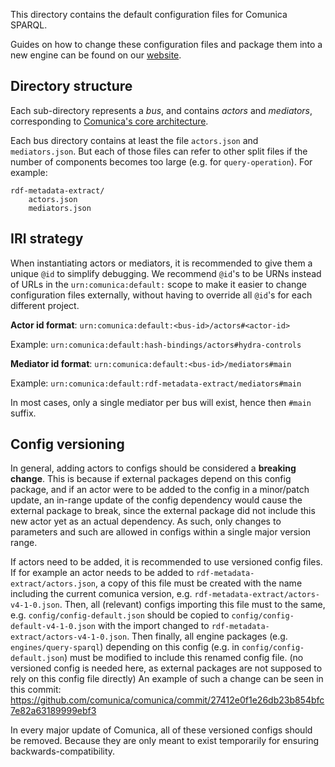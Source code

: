 This directory contains the default configuration files for Comunica SPARQL.

Guides on how to change these configuration files and package them into a new engine can be found on our [website](https://comunica.dev/docs/modify/).

## Directory structure

Each sub-directory represents a _bus_, and contains _actors_ and _mediators_,
corresponding to [Comunica's core architecture](https://comunica.dev/docs/modify/advanced/architecture_core/).

Each bus directory contains at least the file `actors.json` and `mediators.json`.
But each of those files can refer to other split files if the number of components becomes too large (e.g. for `query-operation`).
For example:

```text
rdf-metadata-extract/
    actors.json
    mediators.json
```

## IRI strategy

When instantiating actors or mediators, it is recommended to give them a unique `@id` to simplify debugging.
We recommend `@id`'s to be URNs instead of URLs in the `urn:comunica:default:` scope
to make it easier to change configuration files externally,
without having to override all `@id`'s for each different project.

**Actor id format**: `urn:comunica:default:<bus-id>/actors#<actor-id>`

Example: `urn:comunica:default:hash-bindings/actors#hydra-controls`

**Mediator id format**: `urn:comunica:default:<bus-id>/mediators#main`

Example: `urn:comunica:default:rdf-metadata-extract/mediators#main`

In most cases, only a single mediator per bus will exist, hence then `#main` suffix.

## Config versioning

In general, adding actors to configs should be considered a **breaking change**.
This is because if external packages depend on this config package,
and if an actor were to be added to the config in a minor/patch update,
an in-range update of the config dependency would cause the external package to break,
since the external package did not include this new actor yet as an actual dependency.
As such, only changes to parameters and such are allowed in configs within a single major version range.

If actors need to be added, it is recommended to use versioned config files.
If for example an actor needs to be added to `rdf-metadata-extract/actors.json`,
a copy of this file must be created with the name including the current comunica version,
e.g. `rdf-metadata-extract/actors-v4-1-0.json`.
Then, all (relevant) configs importing this file must to the same,
e.g. `config/config-default.json` should be copied to `config/config-default-v4-1-0.json`
with the import changed to `rdf-metadata-extract/actors-v4-1-0.json`.
Then finally, all engine packages (e.g. `engines/query-sparql`) depending on this config
(e.g. in `config/config-default.json`) must be modified to include this renamed config file.
(no versioned config is needed here, as external packages are not supposed to rely on this config file directly)
An example of such a change can be seen in this commit:
https://github.com/comunica/comunica/commit/27412e0f1e26db23b854bfc7e82a63189999ebf3

In every major update of Comunica, all of these versioned configs should be removed.
Because they are only meant to exist temporarily for ensuring backwards-compatibility.
